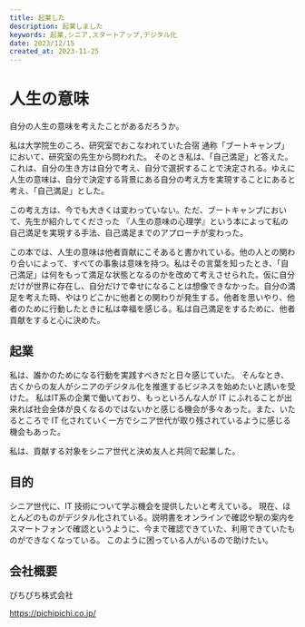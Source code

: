 ```yaml
---
title: 起業した
description: 起業しました
keywords: 起業,シニア,スタートアップ,デジタル化
date: 2023/12/15
created_at: 2023-11-25
---
```


# 人生の意味

自分の人生の意味を考えたことがあるだろうか。

私は大学院生のころ、研究室でおこなわれていた合宿 通称「ブートキャンプ」において、研究室の先生から問われた。 そのとき私は、「自己満足」と答えた。これは、自分の生き方は自分で考え、自分で選択することで決定される。ゆえに人生の意味は、自分で決定する背景にある自分の考え方を実現することにあると考え、「自己満足」とした。

この考え方は、今でも大きくは変わっていない。ただ、ブートキャンプにおいて、先生が紹介してくださった 『人生の意味の心理学』という本によって私の自己満足を実現する手法、自己満足までのアプローチが変わった。

この本では、人生の意味は他者貢献にこそあると書かれている。他の人との関わり合いによって、すべての事象は意味を持つ。私はその言葉を知ったとき、「自己満足」は何をもって満足な状態となるのかを改めて考えさせられた。仮に自分だけが世界に存在し、自分だけで幸せになることは想像できなかった。自分の満足を考えた時、やはりどこかに他者との関わりが発生する。他者を思いやり、他者のために行動したときに私は幸福を感じる。私は自己満足をするために、他者貢献をすると心に決めた。


## 起業

私は、誰かのためになる行動を実践すべきだと日々感じていた。
そんなとき、古くからの友人がシニアのデジタル化を推進するビジネスを始めたいと誘いを受けた。
私はIT系の企業で働いており、もっといろんな人が IT にふれることが出来れば社会全体が良くなるのではないかと感じる機会が多々あった。また、いたるところで IT 化されていく一方でシニア世代が取り残されているように感じる機会もあった。

私は、貢献する対象をシニア世代と決め友人と共同で起業した。

## 目的

シニア世代に、IT 技術について学ぶ機会を提供したいと考えている。
現在、ほとんどのものがデジタル化されている。説明書をオンラインで確認や駅の案内をスマートフォンで確認というように、今まで確認できていた、利用できていたものができなくなっている。
このように困っている人がいるので助けたい。

## 会社概要

ぴちぴち株式会社

https://pichipichi.co.jp/
